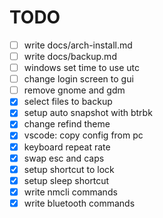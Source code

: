# TODO

- [ ] write docs/arch-install.md
- [ ] write docs/backup.md
- [ ] windows set time to use utc
- [ ] change login screen to gui
- [ ] remove gnome and gdm
- [x] select files to backup
- [x] setup auto snapshot with btrbk
- [x] change refind theme
- [x] vscode: copy config from pc
- [x] keyboard repeat rate
- [x] swap esc and caps
- [x] setup shortcut to lock
- [x] setup sleep shortcut
- [x] write nmcli commands
- [x] write bluetooth commands
